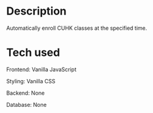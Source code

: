 # Description

Automatically enroll CUHK classes at the specified time.

# Tech used

Frontend: Vanilla JavaScript

Styling: Vanilla CSS

Backend: None

Database: None
